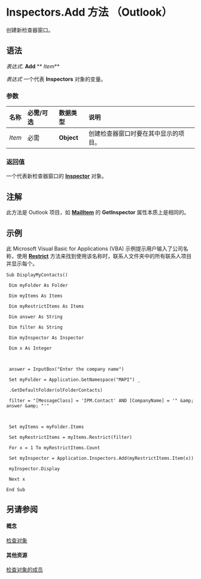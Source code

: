 
# Inspectors.Add 方法 （Outlook）

创建新检查器窗口。


## 语法

 _表达式_. **Add** ** _Item_**

 _表达式_ 一个代表 **Inspectors** 对象的变量。


### 参数



|**名称**|**必需/可选**|**数据类型**|**说明**|
|:-----|:-----|:-----|:-----|
| _Item_|必需|**Object**|创建检查器窗口时要在其中显示的项目。|

### 返回值

一个代表新检查器窗口的  **[Inspector](d7384756-669c-0549-1032-c3b864187994.md)** 对象。


## 注解

此方法是 Outlook 项目，如 **[MailItem](14197346-05d2-0250-fa4c-4a6b07daf25f.md)** 的 **GetInspector** 属性本质上是相同的。


## 示例

此 Microsoft Visual Basic for Applications (VBA) 示例提示用户输入了公司名称，使用 **[Restrict](e3b0cda1-e43d-cc5e-2942-0f54935d9dab.md)** 方法来找到使用该名称时，联系人文件夹中的所有联系人项目并显示每个。


```
Sub DisplayMyContacts() 
 
 Dim myFolder As Folder 
 
 Dim myItems As Items 
 
 Dim myRestrictItems As Items 
 
 Dim answer As String 
 
 Dim filter As String 
 
 Dim myInspector As Inspector 
 
 Dim x As Integer 
 
 
 
 answer = InputBox("Enter the company name") 
 
 Set myFolder = Application.GetNamespace("MAPI") _ 
 
 .GetDefaultFolder(olFolderContacts) 
 
 filter = "[MessageClass] = 'IPM.Contact' AND [CompanyName] = '" &amp; answer &amp; "'" 
 
 
 
 Set myItems = myFolder.Items 
 
 Set myRestrictItems = myItems.Restrict(filter) 
 
 For x = 1 To myRestrictItems.Count 
 
 Set myInspector = Application.Inspectors.Add(myRestrictItems.Item(x)) 
 
 myInspector.Display 
 
 Next x 
 
End Sub
```


## 另请参阅


#### 概念


[检查对象](b65475d6-a212-fc96-459d-47390dfe5ee5.md)
#### 其他资源


[检查对象的成员](897aab77-650a-6f0a-7599-5487bec45448.md)